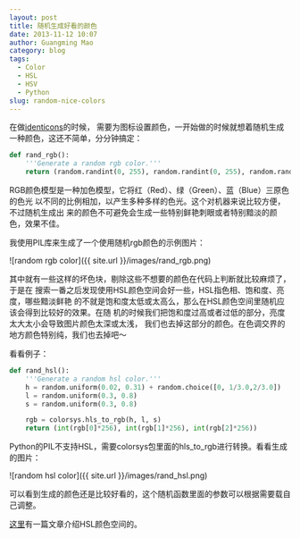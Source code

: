 ```yaml
---
layout: post
title: 随机生成好看的颜色
date: 2013-11-12 10:07
author: Guangming Mao
category: blog
tags:
  - Color
  - HSL
  - HSV
  - Python
slug: random-nice-colors
---
```


在做[identicons]({filename}../projects/identicons/identicons.markdown)的时候，
需要为图标设置颜色，一开始做的时候就想着随机生成一种颜色，这还不简单，分分钟搞定：

```python
def rand_rgb():
    '''Generate a random rgb color.'''
    return (random.randint(0, 255), random.randint(0, 255), random.randint(0, 255))
```

RGB颜色模型是一种加色模型，它将红（Red）、绿（Green）、蓝（Blue）三原色的色光
以不同的比例相加，以产生多种多样的色光。这个对机器来说比较方便，不过随机生成出
来的颜色不可避免会生成一些特别鲜艳刺眼或者特别黯淡的颜色，效果不佳。

我使用PIL库来生成了一个使用随机rgb颜色的示例图片：

![random rgb color]({{ site.url }}/images/rand_rgb.png)

其中就有一些这样的坏色块，剔除这些不想要的颜色在代码上判断就比较麻烦了，于是在
搜索一番之后发现使用HSL颜色空间会好一些，HSL指色相、饱和度、亮度，哪些黯淡鲜艳
的不就是饱和度太低或太高么，那么在HSL颜色空间里随机应该会得到比较好的效果。在随
机的时候我们把饱和度过高或者过低的部分，亮度太大太小会导致图片颜色太深或太浅，
我们也去掉这部分的颜色。在色调交界的地方颜色特别纯，我们也去掉吧～

看看例子：

```python
def rand_hsl():
    '''Generate a random hsl color.'''
    h = random.uniform(0.02, 0.31) + random.choice([0, 1/3.0,2/3.0])
    l = random.uniform(0.3, 0.8)
    s = random.uniform(0.3, 0.8)

    rgb = colorsys.hls_to_rgb(h, l, s)
    return (int(rgb[0]*256), int(rgb[1]*256), int(rgb[2]*256))
```

Python的PIL不支持HSL，需要colorsys包里面的hls_to_rgb进行转换。看看生成的图片：

![random hsl color]({{ site.url }}/images/rand_hsl.png)

可以看到生成的颜色还是比较好看的，这个随机函数里面的参数可以根据需要载自己调整。

[这里](http://cdc.tencent.com/?p=3760)有一篇文章介绍HSL颜色空间的。